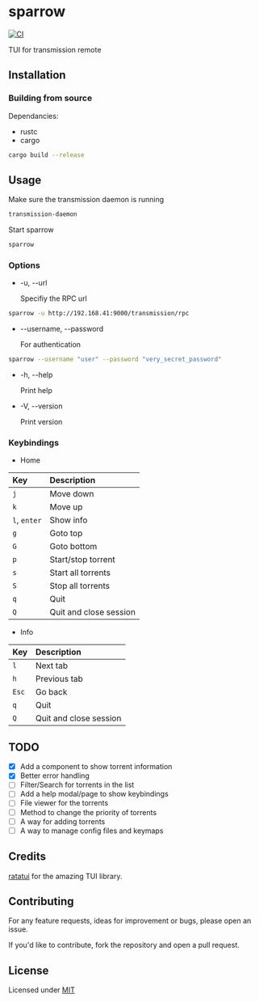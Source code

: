 # sparrow

[![CI](https://github.com/dagregi/sparrow/workflows/CI/badge.svg)](https://github.com/dagregi/sparrow/actions)

TUI for transmission remote

## Installation

### Building from source

Dependancies:

-   rustc
-   cargo

```bash
cargo build --release
```

## Usage

Make sure the transmission daemon is running

```bash
transmission-daemon
```

Start sparrow

```bash
sparrow
```

### Options

-   -u, --url

    Specifiy the RPC url

```bash
sparrow -u http://192.168.41:9000/transmission/rpc
```

-   --username, --password

    For authentication

```bash
sparrow --username "user" --password "very_secret_password"
```

-   -h, --help

    Print help

-   -V, --version

    Print version

### Keybindings

-   Home

| Key          | Description            |
| :----------- | :--------------------- |
| `j`          | Move down              |
| `k`          | Move up                |
| `l`, `enter` | Show info              |
| `g`          | Goto top               |
| `G`          | Goto bottom            |
| `p`          | Start/stop torrent     |
| `s`          | Start all torrents     |
| `S`          | Stop all torrents      |
| `q`          | Quit                   |
| `Q`          | Quit and close session |

-   Info

| Key   | Description            |
| :---- | :--------------------- |
| `l`   | Next tab               |
| `h`   | Previous tab           |
| `Esc` | Go back                |
| `q`   | Quit                   |
| `Q`   | Quit and close session |

## TODO

-   [x] Add a component to show torrent information
-   [x] Better error handling
-   [ ] Filter/Search for torrents in the list
-   [ ] Add a help modal/page to show keybindings
-   [ ] File viewer for the torrents
-   [ ] Method to change the priority of torrents
-   [ ] A way for adding torrents
-   [ ] A way to manage config files and keymaps

## Credits

[ratatui](https://github.com/ratatui/ratatui) for the amazing TUI library.

## Contributing

For any feature requests, ideas for improvement or bugs, please open an issue.

If you'd like to contribute, fork the repository and open a pull request.

## License

Licensed under [MIT](https://github.com/dagregi/sparrow/raw/main/LICENSE)
